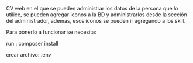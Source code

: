 CV web en el que se pueden administrar los datos de la persona que lo utilice, se pueden agregar iconos a la BD y administrarlos desde la sección del administrador, ademas, esos iconos se pueden ir agregando a los skill.

Para ponerlo a funcionar se necesita:

run : composer install

crear archivo: .env

